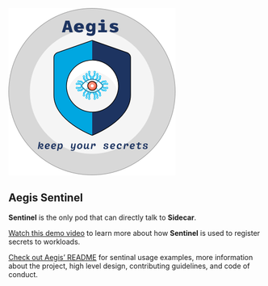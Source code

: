 ![Aegis](assets/aegis-banner.png "Aegis")

## Aegis Sentinel

**Sentinel** is the only pod that can directly talk to **Sidecar**.

[Watch this demo video][aegis-demo-video] to learn more about how **Sentinel**
is used to register secrets to workloads.

[Check out Aegis’ README][aegis-readme] for sentinal usage examples,
more information about the project, high level design, contributing guidelines, 
and code of conduct.

[aegis]: https://github.com/zerotohero-dev/aegis "Aegis"
[aegis-readme]: https://github.com/zerotohero-dev/aegis/blob/main/README.md "Aegis README"
[aegis-demo-video]: https://vimeo.com/v0lkan/secrets "Aegis: Keep your secrets… Secret."
[netshoot]: https://github.com/nicolaka/netshoot "Netshoot:  Docker + Kubernetes network trouble-shooting swiss-army container"